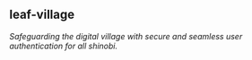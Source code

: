 ## leaf-village 

_Safeguarding the digital village with secure and seamless user authentication for all shinobi._
